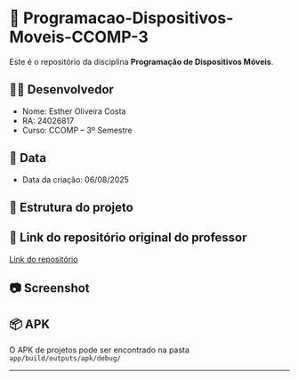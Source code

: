 # 📱 Programacao-Dispositivos-Moveis-CCOMP-3

Este é o repositório da disciplina **Programação de Dispositivos Móveis**.

## 👨‍💻 Desenvolvedor
- Nome: Esther Oliveira Costa 
- RA: 24026817
- Curso: CCOMP – 3º Semestre

## 📅 Data
- Data da criação: 06/08/2025

## 📂 Estrutura do projeto

## 🔗 Link do repositório original do professor
[Link do repositório](https://github.com/roddai/Programacao-Dispositivos-Moveis-CCOMP-3)

## 📷 Screenshot

## 📦 APK
O APK de projetos pode ser encontrado na pasta `app/build/outputs/apk/debug/`

---
